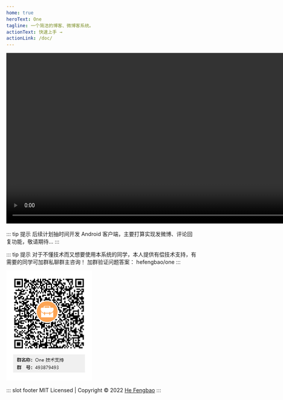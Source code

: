 ```yaml
---
home: true
heroText: One
tagline: 一个简洁的博客、微博客系统。
actionText: 快速上手 →
actionLink: /doc/
---
```


<video src="./images/1.mp4" height="451" width="936" controls autoplay></video>

::: tip 提示
后续计划抽时间开发 Android 客户端，主要打算实现发微博、评论回复功能，敬请期待...
:::

::: tip 提示
对于不懂技术而又想要使用本系统的同学，本人提供有偿技术支持，有需要的同学可加群私聊群主咨询！
加群验证问题答案： hefengbao/one
:::

![One 技术支持群](./images/qq.png)

::: slot footer
MIT Licensed | Copyright © 2022 [He Fengbao](https://github.com/hefengbao)
:::
